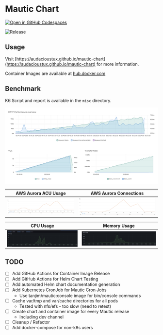 # Mautic Chart

[![Open in GitHub Codespaces](https://github.com/codespaces/badge.svg)](https://github.com/codespaces/new/?repo=audacioustux%2Fdevcontainers&ref=master)  

![Release](https://github.com/audacioustux/mautic-chart/actions/workflows/release.yml/badge.svg)

## Usage

Visit [https://audacioustux.github.io/mautic-chart](https://audacioustux.github.io/mautic-chart) for more information.

Container Images are available at [hub.docker.com](https://hub.docker.com/repository/docker/tanjim/mautic/general)

## Benchmark

K6 Script and report is available in the `misc` directory.

![Mautic Load Test](misc/mautic-lt-ramp.png)

AWS Aurora ACU Usage | AWS Aurora Connections
:-------------------------:|:-------------------------:
![AWS Aurora ACU Usage](misc/mautic-lt-ramp-acu.png) | ![AWS Aurora Connections](misc/mautic-lt-ramp-conn.png)

CPU Usage             |  Memory Usage 
:-------------------------:|:-------------------------:
![CPU Usage](misc/mautic-lt-ramp-cpu.png) | ![Memory Usage](misc/mautic-lt-ramp-mem.png)

## TODO

- [ ] Add GitHub Actions for Container Image Release
- [ ] Add GitHub Actions for Helm Chart Testing
- [ ] Add automated Helm chart documentation generation
- [ ] Add Kubernetes CronJob for Mautic Cron Jobs
    - Use tanjim/mautic:console image for bin/console commands
- [ ] Cache var/tmp and var/cache directories for all pods
    - Tested with nfs/efs - too slow (need to retest)
- [ ] Create chart and container image for every Mautic release
    - Including dev channel
- [ ] Cleanup / Refactor
- [ ] Add docker-compose for non-k8s users